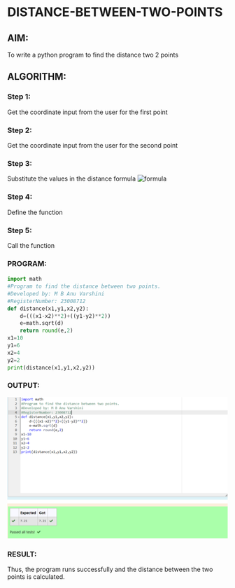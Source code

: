 # DISTANCE-BETWEEN-TWO-POINTS

## AIM:
To write a python program to find the distance two 2 points
## ALGORITHM:
### Step 1:
Get the coordinate input from the user for the first point
### Step 2: 
Get the coordinate input from the user for the second point
### Step 3: 
Substitute the values in the distance formula  ![formula](/formula.JPG)
### Step 4:
Define the function 
### Step 5:
Call the function 
### PROGRAM:
```PYTHON
import math
#Program to find the distance between two points.
#Developed by: M B Anu Varshini
#RegisterNumber: 23008712
def distance(x1,y1,x2,y2):
    d=(((x1-x2)**2)+((y1-y2)**2))
    e=math.sqrt(d)
    return round(e,2)
x1=10
y1=6
x2=4
y2=2
print(distance(x1,y1,x2,y2))
```
  
### OUTPUT:
![output](./distance.png)

### RESULT:
Thus, the program runs successfully and the distance between the two points is calculated.